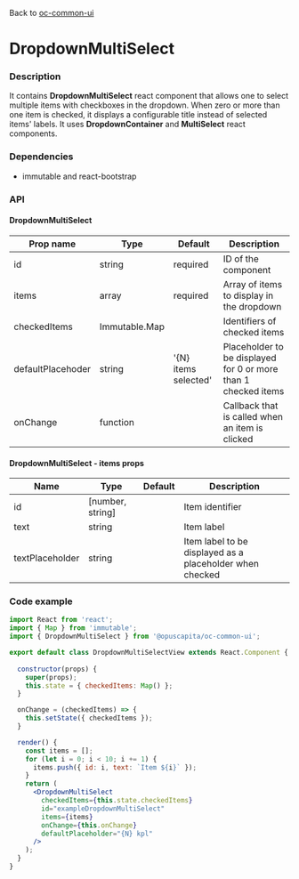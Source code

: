Back to [oc-common-ui](../../README.md)

# DropdownMultiSelect

### Description

It contains **DropdownMultiSelect** react component that allows one to select multiple items with checkboxes in the dropdown. When zero or more than one item is checked, it displays a configurable title instead of selected items' labels. It uses **DropdownContainer** and **MultiSelect** react components.

### Dependencies

- immutable and react-bootstrap

### API

#### DropdownMultiSelect

Prop name | Type | Default | Description
--- | --- | --- | ---
id | string | required | ID of the component
items | array | required | Array of items to display in the dropdown
checkedItems | Immutable.Map | | Identifiers of checked items
defaultPlacehoder | string | '{N} items selected' | Placeholder to be displayed for 0 or more than 1 checked items
onChange | function | | Callback that is called when an item is clicked

#### DropdownMultiSelect - items props

Name | Type | Default | Description
--- | --- | --- | ---
id | [number, string] | | Item identifier
text | string | | Item label
textPlaceholder | string | | Item label to be displayed as a placeholder when checked

### Code example

```jsx
import React from 'react';
import { Map } from 'immutable';
import { DropdownMultiSelect } from '@opuscapita/oc-common-ui';

export default class DropdownMultiSelectView extends React.Component {
  
  constructor(props) {
    super(props);
    this.state = { checkedItems: Map() };
  }

  onChange = (checkedItems) => {
    this.setState({ checkedItems });
  }

  render() {
    const items = [];
    for (let i = 0; i < 10; i += 1) {
      items.push({ id: i, text: `Item ${i}` });
    }
    return (
      <DropdownMultiSelect
        checkedItems={this.state.checkedItems}
        id="exampleDropdownMultiSelect"
        items={items}
        onChange={this.onChange}
        defaultPlaceholder="{N} kpl"
      />
    );
  }
}
```
